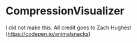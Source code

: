 # CompressionVisualizer
 I did not make this. All credit goes to Zach Hughes! (https://codepen.io/animalsnacks)
